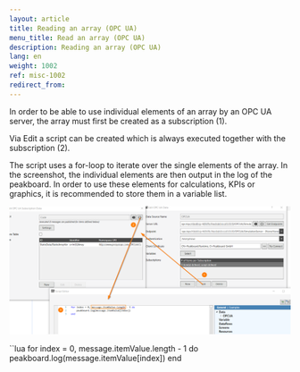```yaml
---
layout: article
title: Reading an array (OPC UA)
menu_title: Read an array (OPC UA)
description: Reading an array (OPC UA)
lang: en
weight: 1002
ref: misc-1002
redirect_from:
---
```


In order to be able to use individual elements of an array by an OPC UA server, the array must first be created as a subscription (1).

Via Edit a script can be created which is always executed together with the subscription (2).

The script uses a for-loop to iterate over the single elements of the array.
In the screenshot, the individual elements are then output in the log of the peakboard.
In order to use these elements for calculations, KPIs or graphics, it is recommended to store them in a variable list.

![img01](/assets/images/misc/ArrayOPCUA/img01.png)

``lua
for index = 0, message.itemValue.length - 1 do
	peakboard.log(message.itemValue[index])
end
```
